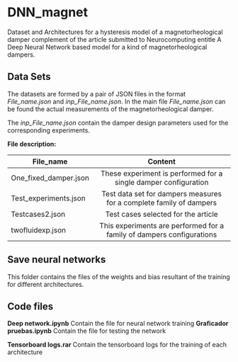 # DNN_magnet
Dataset and Architectures for a hysteresis model of a magnetorheological damper complement of the article submitted to Neurocomputing entitle  A Deep Neural Network based model for a kind of magnetorheological dampers.

## Data Sets
The datasets are formed by a pair of JSON files in the format *File_name.json* and *inp_File_name.json*. In the main file *File_name.json* can be found the actual measurements of the magnetorheological damper. 

The *inp_File_name.json* contain the damper design parameters used for the corresponding experiments.

__File description:__

| File_name     | Content    
| ------------- |:-------------:|
| One_fixed_damper.json     | These experiment is performed for a single damper configuration  |
| Test_experiments.json     | Test data set for dampers measures for a complete family of dampers      |  
| Testcases2.json | Test cases selected for the article   |   
| twofluidexp.json | This experiments are performed for a family of dampers configurations     |   

## Save neural networks 

This folder contains the files of the weights and bias resultant of the training for different architectures.

## Code files 
__Deep network.ipynb__  Contain the file for neural network training 
__Graficador pruebas.ipynb__  Contain the file for testing the network 

__Tensorboard logs.rar__ Contain the tensorboard logs for the training of each architecture 
